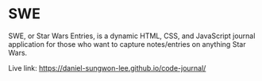 # SWE

SWE, or Star Wars Entries, is a dynamic HTML, CSS, and JavaScript journal application for those who want to capture notes/entries on anything Star Wars.

Live link: https://daniel-sungwon-lee.github.io/code-journal/
